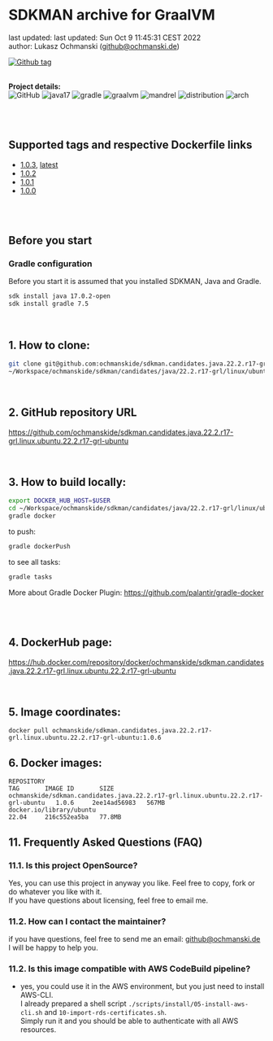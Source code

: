 # SDKMAN archive for GraalVM

last updated: last updated: Sun Oct  9 11:45:31 CEST 2022   
author: Lukasz Ochmanski (github@ochmanski.de)  
  
[![Github tag](https://badgen.net/github/tag/ochmanskide/sdkman.candidates.java.22.2.r17-grl.linux.ubuntu.22.2.r17-grl-ubuntu?icon=github&kill_cache=1)](https://github.com/ochmanskide/sdkman.candidates.java.22.2.r17-grl.linux.ubuntu.22.2.r17-grl-ubuntu/tags/1.0.6)  
&nbsp;
  
**Project details:**  
![GitHub](https://img.shields.io/github/license/ochmanskide/sdkman.candidates.java.22.2.r17-grl.linux.ubuntu.22.2.r17-grl-ubuntu)
![java17](https://img.shields.io/badge/Java-17-brightgreen) 
![gradle](https://img.shields.io/badge/Gradle-7.5-brightgreen) 
![graalvm](https://img.shields.io/badge/GraalVM-22.2.0-brightgreen) 
![mandrel](https://img.shields.io/badge/Mandrel-22.2.0-brightgreen) 
![distribution](https://img.shields.io/badge/Distribution-Ubuntu-brightgreen) 
![arch](https://img.shields.io/badge/Arch-amd64-brightgreen)  
&nbsp;  
  
&nbsp;


## Supported tags and respective Dockerfile links
* [1.0.3](https://github.com/ochmanskide/sdkman.candidates.java.22.2.r17-grl.linux.ubuntu.22.2.r17-grl-ubuntu/blob/1.0.3/Dockerfile), [latest](https://github.com/ochmanskide/sdkman.candidates.java.22.2.r17-grl.linux.ubuntu.22.2.r17-grl-ubuntu/blob/main/Dockerfile)  
* [1.0.2](https://github.com/ochmanskide/sdkman.candidates.java.22.2.r17-grl.linux.ubuntu.22.2.r17-grl-ubuntu/blob/1.0.2/Dockerfile)  
* [1.0.1](https://github.com/ochmanskide/sdkman.candidates.java.22.2.r17-grl.linux.ubuntu.22.2.r17-grl-ubuntu/blob/1.0.1/Dockerfile)  
* [1.0.0](https://github.com/ochmanskide/sdkman.candidates.java.22.2.r17-grl.linux.ubuntu.22.2.r17-grl-ubuntu/blob/1.0.0/Dockerfile)  
&nbsp;  
  
&nbsp;

## Before you start

### Gradle configuration

Before you start it is assumed that you installed SDKMAN, Java and Gradle.
```bash
sdk install java 17.0.2-open
sdk install gradle 7.5
```
&nbsp;
&nbsp;

## 1. How to clone:
```bash
git clone git@github.com:ochmanskide/sdkman.candidates.java.22.2.r17-grl.linux.ubuntu.22.2.r17-grl-ubuntu.git \
~/Workspace/ochmanskide/sdkman/candidates/java/22.2.r17-grl/linux/ubuntu
```
&nbsp;

## 2. GitHub repository URL
https://github.com/ochmanskide/sdkman.candidates.java.22.2.r17-grl.linux.ubuntu.22.2.r17-grl-ubuntu
&nbsp;

&nbsp;
## 3. How to build locally:
```bash
export DOCKER_HUB_HOST=$USER
cd ~/Workspace/ochmanskide/sdkman/candidates/java/22.2.r17-grl/linux/ubuntu
gradle docker
```
to push:
```bash
gradle dockerPush
```
to see all tasks:
```bash
gradle tasks
```
More about Gradle Docker Plugin: https://github.com/palantir/gradle-docker  
&nbsp;

&nbsp;

## 4. DockerHub page:
https://hub.docker.com/repository/docker/ochmanskide/sdkman.candidates.java.22.2.r17-grl.linux.ubuntu.22.2.r17-grl-ubuntu
&nbsp;

&nbsp;

## 5. Image coordinates:
```  
docker pull ochmanskide/sdkman.candidates.java.22.2.r17-grl.linux.ubuntu.22.2.r17-grl-ubuntu:1.0.6
```

## 6. Docker images:
```
REPOSITORY                                                                         TAG       IMAGE ID       SIZE
ochmanskide/sdkman.candidates.java.22.2.r17-grl.linux.ubuntu.22.2.r17-grl-ubuntu   1.0.6     2ee14ad56983   567MB
docker.io/library/ubuntu                                                           22.04     216c552ea5ba   77.8MB
```

## 11. Frequently Asked Questions (FAQ)
### 11.1. Is this project OpenSource?
Yes, you can use this project in anyway you like. Feel free to copy, fork or do whatever you like with it.  
If you have questions about licensing, feel free to email me.  

### 11.2. How can I contact the maintainer?
if you have questions, feel free to send me an email: github@ochmanski.de  
I will be happy to help you.

### 11.2. Is this image compatible with AWS CodeBuild pipeline?
- yes, you could use it in the AWS environment, but you just need to install AWS-CLI.  
I already prepared a shell script `./scripts/install/05-install-aws-cli.sh` and `10-import-rds-certificates.sh`.  
Simply run it and you should be able to authenticate with all AWS resources.  
